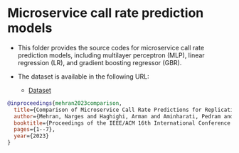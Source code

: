 # Microservice call rate prediction models 


  *  This folder provides the source codes for microservice call rate prediction models, including multilayer perceptron (MLP), linear regression (LR), and gradient boosting regressor (GBR).

  *  The dataset is available in the following URL:
      *  [Dataset](https://zenodo.org/records/10475644) 

```BibTeX
@inproceedings{mehran2023comparison,
  title={Comparison of Microservice Call Rate Predictions for Replication in the Cloud},
  author={Mehran, Narges and Haghighi, Arman and Aminharati, Pedram and Nikolov, Nikolay and Soylu, Ahmet and Roman, Dumitru and Prodan, Radu},
  booktitle={Proceedings of the IEEE/ACM 16th International Conference on Utility and Cloud Computing},
  pages={1--7},
  year={2023}
}
```
